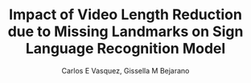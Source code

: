 ---
paperId: 53
author: Carlos E Vasquez, Gissella M Bejarano
publicationauthor: Vasquez, C. E. et al.
title: Impact of Video Length Reduction due to Missing Landmarks on Sign Language Recognition Model
pdf: Carlos_Vasquez.pdf
poster: Carlos_Vasquez.png
alt: --
type: Poster
topic: Deep Learning architectures and techniques
subtopic: "Recognition: Categorization, detection,  retrieval"
link: https://doi.org/10.52591/lxai202306186
conference: cvpr
year: 2023
tags: cvpr-2023-ea-pp
location: Vancouver, Canada
---